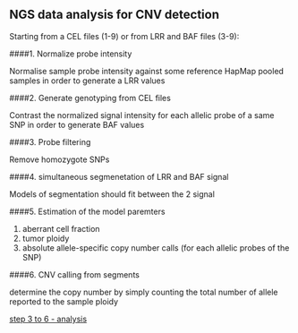## NGS data analysis for CNV detection 

Starting from a CEL files (1-9) or from LRR and BAF files (3-9):

####1. Normalize probe intensity

   Normalise sample probe intensity against some reference HapMap pooled samples in order to generate a LRR values 

####2. Generate genotyping from CEL files

   Contrast the normalized signal intensity for each allelic probe of a same SNP in order to generate BAF values

####3. Probe filtering

   Remove homozygote SNPs

####4. simultaneous segmenetation of LRR and BAF signal

   Models of segmentation should fit between the 2 signal


####5. Estimation of the model paremters
  1. aberrant cell fraction
  2. tumor ploidy
  3. absolute allele-specific copy number calls (for each allelic probes of the SNP)
  

####6. CNV calling from segments

   determine the copy number by simply counting the total number of allele reported to the sample ploidy 

[step 3 to 6  - analysis](../analysis/ASCAT.md)


